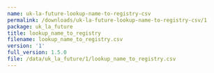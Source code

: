 ```yaml
---
name: uk-la-future-lookup-name-to-registry-csv
permalink: /downloads/uk-la-future-lookup-name-to-registry-csv/1
package: uk_la_future
title: lookup_name_to_registry
filename: lookup_name_to_registry.csv
version: '1'
full_version: 1.5.0
file: /data/uk_la_future/1/lookup_name_to_registry.csv
---
```

